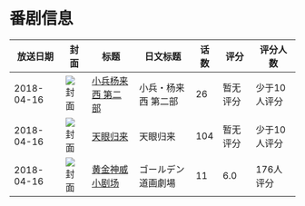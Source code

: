 # 番剧信息

|放送日期|封面|标题|日文标题|话数|评分|评分人数|
|---|---|---|---|---|---|---|
|2018-04-16|![封面](https://lain.bgm.tv/pic/cover/c/6e/20/242963_LZT8M.jpg)|[小兵杨来西 第二部](https://bangumi.tv/subject/242963)|小兵・杨来西 第二部|26|暂无评分|少于10人评分|
|2018-04-16|![封面](https://lain.bgm.tv/pic/cover/c/14/e2/243034_QXP3m.jpg)|[天眼归来](https://bangumi.tv/subject/243034)|天眼归来|104|暂无评分|少于10人评分|
|2018-04-16|![封面](https://lain.bgm.tv/pic/cover/c/e1/36/243097_X8qPp.jpg)|[黄金神威 小剧场](https://bangumi.tv/subject/243097)|ゴールデン道画劇場|11|6.0|176人评分|
